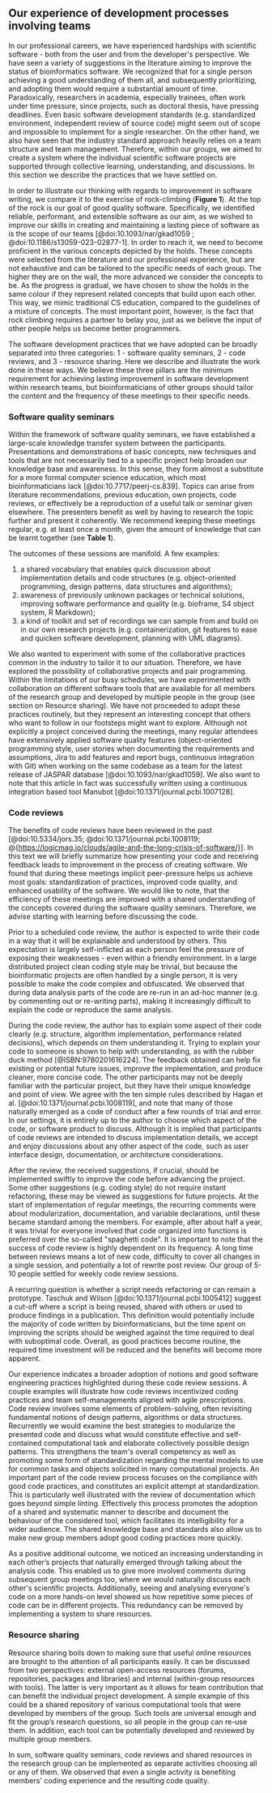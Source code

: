 ## Our experience of development processes involving teams ##

In our professional careers, we have experienced hardships with scientific software - both from the user and from the developer's perspective.
We have seen a variety of suggestions in the literature aiming to improve the status of bioinformatics software.
We recognized that for a single person achieving a good understanding of them all, and subsequently prioritizing, and adopting them would require a substantial amount of time.
Paradoxically, researchers in academia, especially trainees, often work under time pressure, since projects, such as doctoral thesis, have pressing deadlines.
Even basic software development standards (e.g. standardized environment, independent review of source code) might seem out of scope and impossible to implement for a single researcher.
On the other hand, we also have seen that the industry standard approach heavily relies on a team structure and team management.
Therefore, within our groups, we aimed to create a system where the individual scientific software projects are supported through collective learning, understanding, and discussions.
In this section we describe the practices that we have settled on.

In order to illustrate our thinking with regards to improvement in software writing, we compare it to the exercise of rock-climbing (**Figure 1**).
At the top of the rock is our goal of good quality software.
Specifically, we identified reliable, performant, and extensible software as our aim, as we wished to improve our skills in creating and maintaining a lasting piece of software as is the scope of our teams [@doi:10.1093/nar/gkad1059 ; @doi:10.1186/s13059-023-02877-1].
In order to reach it, we need to become proficient in the various concepts depicted by the holds.
These concepts were selected from the literature and our professional experience, but are not exhaustive and can be tailored to the specific needs of each group.
The higher they are on the wall, the more advanced we consider the concepts to be.
As the progress is gradual, we have chosen to show the holds in the same colour if they represent related concepts that build upon each other.
This way, we mimic traditional CS education, compared to the guidelines of a mixture of concepts.
The most important point, however, is the fact that rock climbing requires a partner to belay you, just as we believe the input of other people helps us become better programmers.

The software development practices that we have adopted can be broadly separated into three categories: 1 - software quality seminars, 2 - code reviews, and 3 - resource sharing.
Here we describe and illustrate the work done in these ways.
We believe these three pillars are the minimum requirement for achieving lasting improvement in software development within research teams, but bioinformaticians of other groups should tailor the content and the frequency of these meetings to their specific needs.

### Software quality seminars ###

Within the framework of software quality seminars, we have established a large-scale knowledge transfer system between the participants.
Presentations and demonstrations of basic concepts, new techniques and tools that are not necessarily tied to a specific project help broaden our knowledge base and awareness.
In this sense, they form almost a substitute for a more formal computer science education, which most bioinformaticians lack [@doi:10.7717/peerj-cs.839].
Topics can arise from literature recommendations, previous education, own projects, code reviews, or effectively be a reproduction of a useful talk or seminar given elsewhere.
The presenters benefit as well by having to research the topic further and present it coherently.
We recommend keeping these meetings regular, e.g. at least once a month, given the amount of knowledge that can be learnt together (see **Table 1**).

The outcomes of these sessions are manifold.
A few examples:

1) a shared vocabulary that enables quick discussion about implementation details and code structures (e.g. object-oriented programming, design patterns, data structures and algorithms);
2) awareness of previously unknown packages or technical solutions, improving software performance and quality (e.g. bioframe, S4 object system, R Markdown);
3) a kind of toolkit and set of recordings we can sample from and build on in our own research projects (e.g. containerization, git features to ease and quicken software development, planning with UML diagrams).

We also wanted to experiment with some of the collaborative practices common in the industry to tailor it to our situation.
Therefore, we have explored the possibility of collaborative projects and pair programming.
Within the limitations of our busy schedules, we have experimented with collaboration on different software tools that are available for all members of the research group and developed by multiple people in the group (see section on Resource sharing).
We have not proceeded to adopt these practices routinely, but they represent an interesting concept that others who want to follow in our footsteps might want to explore.
Although not explicitly a project conceived during the meetings, many regular attendees have extensively applied software quality features (object-oriented programming style, user stories when documenting the requirements and assumptions, Jira to add features and report bugs, continuous integration with Git) when working on the same codebase as a team for the latest release of JASPAR database [@doi:10.1093/nar/gkad1059].
We also want to note that this article in fact was successfully written using a continuous integration based tool Manubot [@doi:10.1371/journal.pcbi.1007128].

### Code reviews ###

The benefits of code reviews have been reviewed in the past [@doi:10.5334/jors.35; @doi:10.1371/journal.pcbi.1008119; @{https://logicmag.io/clouds/agile-and-the-long-crisis-of-software/}].
In this text we will briefly summarize how presenting your code and receiving feedback leads to improvement in the process of creating software.
We found that during these meetings implicit peer-pressure helps us achieve most goals: standardization of practices, improved code quality, and enhanced usability of the software.
We would like to note, that the efficiency of these meetings are improved with a shared understanding of the concepts covered during the software quality seminars.
Therefore, we advise starting with learning before discussing the code.

Prior to a scheduled code review, the author is expected to write their code in a way that it will be explainable and understood by others.
This expectation is largely self-inflicted as each person feel the pressure of exposing their weaknesses - even within a friendly environment.
In a large distributed project clean coding style may be trivial, but because the bioinformatic projects are often handled by a single person, it is very possible to make the code complex and obfuscated.
We observed that during data analysis parts of the code are re-run in an ad-hoc manner (e.g. by commenting out or re-writing parts), making it increasingly difficult to explain the code or reproduce the same analysis.

During the code review, the author has to explain some aspect of their code clearly (e.g. structure, algorithm implementation, performance related decisions), which depends on them understanding it.
Trying to explain your code to someone is shown to help with understanding, as with the rubber duck method [@ISBN:9780201616224].
The feedback obtained can help fix existing or potential future issues, improve the implementation, and produce cleaner, more concise code.
The other participants may not be deeply familiar with the particular project, but they have their unique knowledge and point of view.
We agree with the ten simple rules described by Hagan et al. [@doi:10.1371/journal.pcbi.1008119], and note that many of those naturally emerged as a code of conduct after a few rounds of trial and error.
In our settings, it is entirely up to the author to choose which aspect of the code, or software product to discuss.
Although it is implied that participants of code reviews are intended to discuss implementation details, we accept and enjoy discussions about any other aspect of the code, such as user interface design, documentation, or architecture considerations.

After the review, the received suggestions, if crucial, should be implemented swiftly to improve the code before advancing the project.
Some other suggestions (e.g. coding style) do not require instant refactoring, these may be viewed as suggestions for future projects.
At the start of implementation of regular meetings, the recurring comments were about modularization, documentation, and variable declarations, until these became standard among the members.
For example, after about half a year, it was trivial for everyone involved that code organized into functions is preferred over the so-called "spaghetti code".
It is important to note that the success of code review is highly dependent on its frequency.
A long time between reviews means a lot of new code, difficulty to cover all changes in a single session, and potentially a lot of rewrite post review.
Our group of 5-10 people settled for weekly code review sessions.

A recurring question is whether a script needs refactoring or can remain a prototype.
Taschuk and Wilson [@doi:10.1371/journal.pcbi.1005412] suggest a cut-off where a script is being reused, shared with others or used to produce findings in a publication.
This definition would potentially include the majority of code written by bioinformaticians, but the time spent on improving the scripts should be weighed against the time required to deal with suboptimal code.
Overall, as good practices become routine, the required time investment will be reduced and the benefits will become more apparent.

Our experience indicates a broader adoption of notions and good software engineering practices highlighted during these code review sessions.
A couple examples will illustrate how code reviews incentivized coding practices and team self-managements aligned with agile prescriptions.
Code review involves some elements of problem-solving, often revisiting fundamental notions of design patterns, algorithms or data structures.
Recurrently we would examine the best strategies to modularize the presented code and discuss what would constitute effective and self-contained computational task and elaborate collectively possible design patterns.
This strengthens the team's overall competency as well as promoting some form of standardization regarding the mental models to use for common tasks and objects solicited in many computational projects.
An important part of the code review process focuses on the compliance with good code practices, and constitutes an explicit attempt at standardization.
This is particularly well illustrated with the review of documentation which goes beyond simple linting.
Effectively this process promotes the adoption of a shared and systematic manner to describe and document the behaviour of the considered tool, which facilitates its intelligibility for a wider audience.
The shared knowledge base and standards also allow us to make new group members adopt good coding practices more quickly.

As a positive additional outcome, we noticed an increasing understanding in each other’s projects that naturally emerged through talking about the analysis code.
This enabled us to give more involved comments during subsequent group meetings too, where we would naturally discuss each other's scientific projects.
Additionally, seeing and analysing everyone's code on a more hands-on level showed us how repetitive some pieces of code can be in different projects.
This redundancy can be removed by implementing a system to share resources.

### Resource sharing ###

Resource sharing boils down to making sure that useful online resources are brought to the attention of all participants easily.
It can be discussed from two perspectives: external open-access resources (forums, repositories, packages and libraries) and internal (within-group resources with tools).
The latter is very important as it allows for team contribution that can benefit the individual project development.
A simple example of this could be a shared repository of various computational tools that were developed by members of the group.
Such tools are universal enough and fit the group’s research questions, so all people in the group can re-use them.
In addition, each tool can be potentially developed and reviewed by multiple group members.

In sum, software quality seminars, code reviews and shared resources in the research group can be implemented as separate activities choosing all or any of them.
We observed that even a single activity is benefiting members' coding experience and the resulting code quality.
